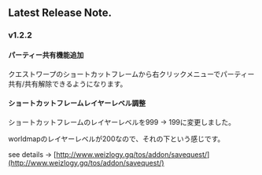 ## Latest Release Note.

### v1.2.2

#### パーティー共有機能追加

クエストワープのショートカットフレームから右クリックメニューでパーティー共有/共有解除できるようになります。

#### ショートカットフレームレイヤーレベル調整

ショートカットフレームのレイヤーレベルを999 -> 199に変更しました。

worldmapのレイヤーレベルが200なので、それの下という感じです。

see details -> [http://www.weizlogy.gq/tos/addon/savequest/](http://www.weizlogy.gq/tos/addon/savequest/) 
